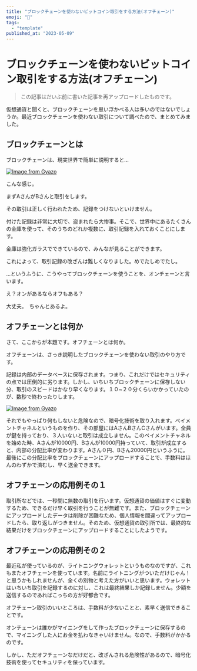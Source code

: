 ```yaml
---
title: "ブロックチェーンを使わないビットコイン取引をする方法(オフチェーン)"
emoji: "🤖"
tags:
  - "template"
published_at: "2023-05-09"
---
```


# ブロックチェーンを使わないビットコイン取引をする方法(オフチェーン)

> この記事はだいぶ前に書いた記事を再アップロードしたものです。

仮想通貨と聞くと、ブロックチェーンを思い浮かべる人は多いのではないでしょうか。最近ブロックチェーンを使わない取引について調べたので、まとめてみました。

## ブロックチェーンとは
ブロックチェーンは、現実世界で簡単に説明すると...

[![Image from Gyazo](https://i.gyazo.com/9713f36f1f5ee01a3ecf8e13bc08659a.png)](https://gyazo.com/9713f36f1f5ee01a3ecf8e13bc08659a)

こんな感じ。

まずAさんがBさんと取引をします。

その取引は正しく行われたため、記録をつけないといけません。

付けた記録は非常に大切で、盗まれたら大惨事。そこで、世界中にあるたくさんの金庫を使って、そのうちのどれか複数に、取引記録を入れておくことにします。

金庫は強化ガラスでできているので、みんなが見ることができます。

これによって、取引記録の改ざんは難しくなりました。めでたしめでたし。

...というふうに、こうやってブロックチェーンを使うことを、オンチェーンと言います。

え？オンがあるならオフもある？

大丈夫。　ちゃんとあるよ。

## オフチェーンとは何か
さて、ここからが本題です。オフチェーンとは何か。

オフチェーンは、さっき説明したブロックチェーンを使わない取引のやり方です。

記録は内部のデータベースに保存されます。つまり、これだけではセキュリティの点では圧倒的に劣ります。しかし、いちいちブロックチェーンに保存しない分、取引のスピードはかなり早くなります。１０~２０分くらいかかっていたのが、数秒で終わったりします。

[![Image from Gyazo](https://i.gyazo.com/7dfd830ae8c57ca3ce21ba993c1f51c7.png)](https://gyazo.com/7dfd830ae8c57ca3ce21ba993c1f51c7)

それでもやっぱり何もしないと危険なので、暗号化技術を取り入れます。ペイメントチャネルというものを作り、その部屋にはAさんBさんCさんがいます。全員が鍵を持っており、３人いないと取引は成立しません。このペイメントチャネルを始めた時、Aさんが10000円、Bさんが10000円持っていて、取引が成立すると、内部の分配比率が変わります。Aさん０円、Bさん20000円というふうに。最後にこの分配比率をブロックチェーンにアップロードすることで、手数料はほんのわずかで済むし、早く送金できます。

## オフチェーンの応用例その１
取引所などでは、一秒間に無数の取引を行います。仮想通貨の価値はすぐに変動するため、できるだけ早く取引を行うことが無難です。また、ブロックチェーンにアップロードしたデータは削除が困難なため、個人情報を間違ってアップロードしたら、取り返しがつきません。そのため、仮想通貨の取引所では、最終的な結果だけをブロックチェーンにアップロードすることにしたようです。

## オフチェーンの応用例その２
最近私が使っているのが、ライトニングウォレットというものなのですが、これもまたオフチェーンを使っています。名前にライトニングがついただけじゃん！と思うかもしれませんが、全くの別物と考えた方がいいと思います。ウォレットはいちいち取引を記録するのに対し、これは最終結果しか記録しません。少額を送信するのであればこっちの方が好都合です。

オフチェーン取引のいいところは、手数料が少ないことと、素早く送信できることです。

オンチェーンは誰かがマイニングをして作ったブロックチェーンに保存するので、マイニングした人にお金を払わなきゃいけません。なので、手数料がかかるのです。

しかし、ただオフチェーンなだけだと、改ざんされる危険性があるので、暗号化技術を使ってセキュリティを保っています。